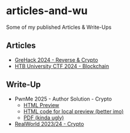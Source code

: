 # articles-and-wu
Some of my published Articles & Write-Ups

## Articles

- [GreHack 2024 - Reverse & Crypto](https://fuzzinglabs.com/casting-reverse-challenge-into-cryptanalysis-challenge/)
- [HTB University CTF 2024 - Blockchain](NOT_PUBLISHED_YET)

## Write-Up

- PwnMe 2025 - Author Solution - Crypto
  - [HTML Preview](https://htmlpreview.github.io/?https://gist.githubusercontent.com/Ectario/f9b8b1271a64920d69a9b61a29e75195/raw/ca55012a0715921ed1b093b9d09201bfe493bd59/vending_machine.html)
  - [HTML code for local preview (better imo)](./WriteUps/VendingMachine/Write_Up_Vending_Machine.html)
  - [PDF (kinda ugly)](./WriteUps/VendingMachine/Write_Up_Vending_Machine.pdf)
- [RealWorld 2023/24 - Crypto](./WriteUps/OKPROOF/WU.md)
